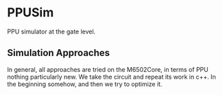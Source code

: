 # PPUSim

PPU simulator at the gate level.

## Simulation Approaches

In general, all approaches are tried on the M6502Core, in terms of PPU nothing particularly new. We take the circuit and repeat its work in c++. In the beginning somehow, and then we try to optimize it.
